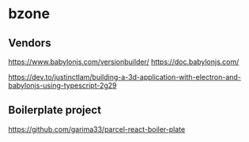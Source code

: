 # bzone

## Vendors

https://www.babylonjs.com/versionbuilder/
https://doc.babylonjs.com/

https://dev.to/justinctlam/building-a-3d-application-with-electron-and-babylonjs-using-typescript-2g29
## Boilerplate project

https://github.com/garima33/parcel-react-boiler-plate